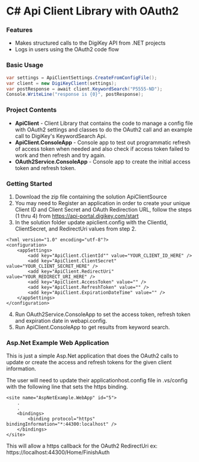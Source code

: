 # C# Api Client Library with OAuth2

### Features

* Makes structured calls to the DigiKey API from .NET projects
* Logs in users using the OAuth2 code flow

### Basic Usage

```csharp
var settings = ApiClientSettings.CreateFromConfigFile();
var client = new DigiKeyClient(settings);
var postResponse = await client.KeywordSearch("P5555-ND");
Console.WriteLine("response is {0}", postResponse);
```

### Project Contents

* **ApiClient** - Client Library that contains the code to manage a config file with OAuth2 settings and classes to do the OAuth2 call and  an example call to DigiKey's KeywordSearch Api. 
* **ApiClient.ConsoleApp** - Console app to test out programmatic refresh of access token when needed and also check if access token failed to work and then refresh and try again.
* **OAuth2Service.ConsoleApp** - Console app to create the initial access token and refresh token.

### Getting Started  

1. Download the zip file containing the solution ApiClientSource
2. You may need to Register an application in order to create your unique Client ID and Client Secret and OAuth Redirection URL, follow the steps (1 thru 4) from <https://api-portal.digikey.com/start>
3. In the solution folder update  apiclient.config with the ClientId, ClientSecret, and RedirectUri values from step 2.
```
<?xml version="1.0" encoding="utf-8"?>
<configuration>
    <appSettings>
        <add key="ApiClient.ClientId"" value="YOUR_CLIENT_ID_HERE" />
        <add key="ApiClient.ClientSecret" value="YOUR_CLIENT_SECRET_HERE" />
        <add key="ApiClient.RedirectUri"  value="YOUR_REDIRECT_URI_HERE" />
        <add key="ApiClient.AccessToken" value="" />
        <add key="ApiClient.RefreshToken" value="" />
        <add key="ApiClient.ExpirationDateTime" value="" />
    </appSettings>
</configuration>
```
4. Run OAuth2Service.ConsoleApp to set the access token, refresh token and expiration date in webapi.config. 
5. Run ApiClient.ConsoleApp to get results from keyword search.


### Asp.Net Example Web Application

This is just a simple Asp.Net application that does the OAuth2 calls to update or create the access and refresh tokens for the given client information.

The user will need to update their applicationhost.config file in .vs/config with the following line that sets the https binding.

    <site name="AspNetExample.WebApp" id="5">
        .
        .
        <bindings>
            <binding protocol="https" bindingInformation="*:44300:localhost" />
        </bindings>
    </site>

This will allow a https callback for the OAuth2 RedirectUri
  ex:  https://localhost:44300/Home/FinishAuth

